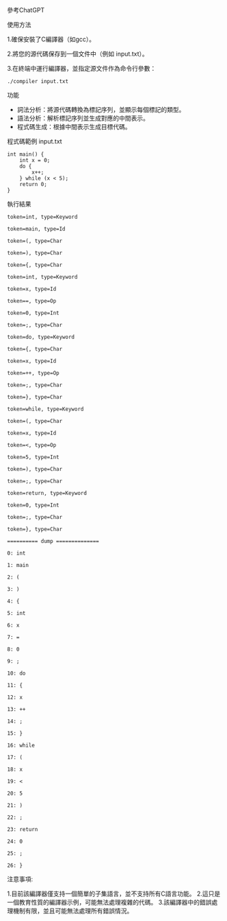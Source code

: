 參考ChatGPT

使用方法

1.確保安裝了C編譯器（如gcc）。

2.將您的源代碼保存到一個文件中（例如 input.txt）。

3.在終端中運行編譯器，並指定源文件作為命令行參數：
```
./compiler input.txt
```
功能
* 詞法分析：將源代碼轉換為標記序列，並顯示每個標記的類型。
* 語法分析：解析標記序列並生成對應的中間表示。
* 程式碼生成：根據中間表示生成目標代碼。

程式碼範例
input.txt
```
int main() {
    int x = 0;
    do {
        x++;
    } while (x < 5);
    return 0;
}
```
執行結果


```
token=int, type=Keyword

token=main, type=Id

token=(, type=Char

token=), type=Char

token={, type=Char

token=int, type=Keyword

token=x, type=Id

token==, type=Op

token=0, type=Int

token=;, type=Char

token=do, type=Keyword

token={, type=Char

token=x, type=Id

token=++, type=Op

token=;, type=Char

token=}, type=Char

token=while, type=Keyword

token=(, type=Char

token=x, type=Id

token=<, type=Op

token=5, type=Int

token=), type=Char

token=;, type=Char

token=return, type=Keyword

token=0, type=Int

token=;, type=Char

token=}, type=Char

========== dump ==============

0: int

1: main

2: (

3: )

4: {

5: int

6: x

7: =

8: 0

9: ;

10: do

11: {

12: x

13: ++

14: ;

15: }

16: while

17: (

18: x

19: <

20: 5

21: )

22: ;

23: return

24: 0

25: ;

26: }

```

注意事項:

1.目前該編譯器僅支持一個簡單的子集語言，並不支持所有C語言功能。
2.這只是一個教育性質的編譯器示例，可能無法處理複雜的代碼。
3.該編譯器中的錯誤處理機制有限，並且可能無法處理所有錯誤情況。
